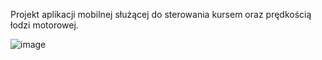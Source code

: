 Projekt aplikacji mobilnej służącej do
sterowania kursem oraz prędkością łodzi motorowej. 

![image](https://user-images.githubusercontent.com/94014639/224508393-d5709012-2af7-4d49-85bb-be1609b70321.png)
